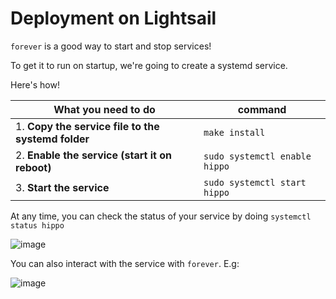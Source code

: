 
# Deployment on Lightsail

`forever` is a good way to start and stop services!

To get it to run on startup, we're going to create a systemd service.

Here's how!

| What you need to do | command
|--|--
|1. **Copy the service file to the systemd folder** | `make install`
|2. **Enable the service (start it on reboot)**  | `sudo systemctl enable hippo`
|3. **Start the service** | `sudo systemctl start hippo`

At any time, you can check the status of your service by doing `systemctl status hippo`

![image](https://user-images.githubusercontent.com/30219253/115966101-d4407600-a4f1-11eb-93c2-159d95a109b0.png)

You can also interact with the service with `forever`. E.g:

![image](https://user-images.githubusercontent.com/30219253/115966151-0520ab00-a4f2-11eb-9d85-7fc465c3e6ae.png)
